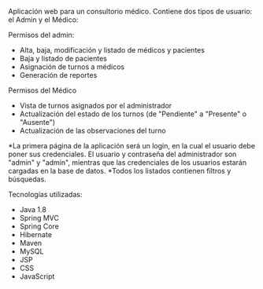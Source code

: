 Aplicación web para un consultorio médico. Contiene dos tipos de usuario: el Admin y el Médico:

Permisos del admin:
- Alta, baja, modificación y listado de médicos y pacientes
- Baja y listado de pacientes
- Asignación de turnos a médicos
- Generación de reportes

Permisos del Médico
- Vista de turnos asignados por el administrador
- Actualización del estado de los turnos (de "Pendiente" a "Presente" o "Ausente")
- Actualización de las observaciones del turno

*La primera página de la aplicación será un login, en la cual el usuario debe poner sus credenciales. El usuario y contraseña del administrador son "admin" y "admin", mientras que las credenciales de los usuarios estarán cargadas en la base de datos.
*Todos los listados contienen filtros y búsquedas.

Tecnologías utilizadas:
- Java 1.8
- Spring MVC
- Spring Core
- Hibernate
- Maven
- MySQL
- JSP
- CSS
- JavaScript
